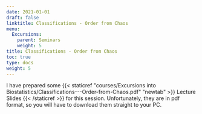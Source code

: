 ```yaml
---
date: 2021-01-01
draft: false
linktitle: Classifications - Order from Chaos
menu:
  Excursions:
    parent: Seminars
    weight: 5
title: Classifications - Order from Chaos
toc: true
type: docs
weight: 5
---
```


I have prepared some {{< staticref "courses/Excursions into Biostatistics/Classifications---Order-from-Chaos.pdf" "newtab" >}} Lecture Slides {{< /staticref >}} for this session. Unfortunately, they are in pdf format, so you will have to download them straight to your PC.